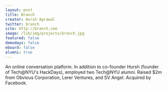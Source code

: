 ```yaml
---
layout: post
title: Branch
creator: Hursh Agrawal
twitter: branch
site: http://branch.com
image: /lib/img/projects/branch.jpg
featured: false
demodays: false
eboard: false
alumni: true
---
```

An online conversation platform. In addition to co-founder Hursh (founder of Tech@NYU's HackDays), employed two Tech@NYU alumni. Raised $2m from Obvious Corporation, Lerer Ventures, and SV Angel. Acquired by Facebook.